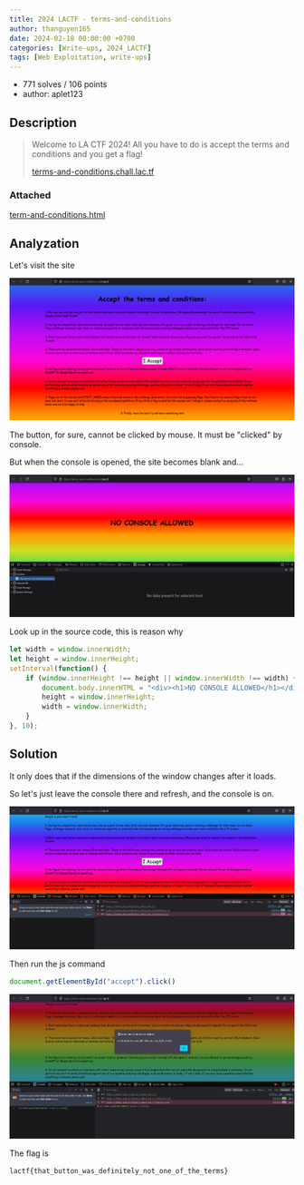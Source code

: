 ```yaml
---
title: 2024 LACTF - terms-and-conditions
author: thanguyen165
date: 2024-02-18 00:00:00 +0700
categories: [Write-ups, 2024_LACTF]
tags: [Web Exploitation, write-ups]
---
```


* 771 solves / 106 points
* author: aplet123

## Description

> Welcome to LA CTF 2024! All you have to do is accept the terms and conditions and you get a flag!
>
> [terms-and-conditions.chall.lac.tf](https://terms-and-conditions.chall.lac.tf/)

### Attached

[term-and-conditions.html](attached/terms-and-conditions.html)

## Analyzation

Let's visit the site

![visit site](img/terms-and-condition-1.png)

The button, for sure, cannot be clicked by mouse. It must be "clicked" by console.

But when the console is opened, the site becomes blank and...

![NO CONSOLE ALLOWED](img/terms-and-condition-2.png)

Look up in the source code, this is reason why

```js
let width = window.innerWidth;
let height = window.innerHeight;
setInterval(function() {
    if (window.innerHeight !== height || window.innerWidth !== width) {
        document.body.innerHTML = "<div><h1>NO CONSOLE ALLOWED</h1></div>";
        height = window.innerHeight;
        width = window.innerWidth;
    }
}, 10);
```

## Solution

It only does that if the dimensions of the window changes after it loads.

So let's just leave the console there and refresh, and the console is on.

![refresh the site](img/terms-and-condition-3.png)

Then run the js command

```js
document.getElementById("accept").click()
```

![flag](img/terms-and-condition-4.png)

The flag is
```
lactf{that_button_was_definitely_not_one_of_the_terms}
```